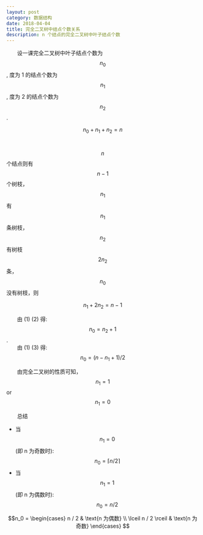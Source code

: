 ```yaml
---
layout: post
category: 数据结构
date: 2018-04-04
title: 完全二叉树中结点个数关系
description: n 个结点的完全二叉树中叶子结点个数
---
```


　　设一课完全二叉树中叶子结点个数为 $$n_0$$, 度为 1 的结点个数为 $$n_1$$, 度为 2 的结点个数为 $$n_2$$.<br>

$$n_0 + n_1 + n_2 = n   \tag{1}$$

　　$$n$$ 个结点则有 $$n - 1$$ 个树枝， $$n_1$$ 有 $$n_1$$ 条树枝，$$n_2$$ 有树枝 $$2 n_2$$ 条，$$n_0$$ 没有树枝，则

$$n_1 + 2 n_2 = n - 1   \tag{2}$$

　　由 (1) (2) 得: $$n_0 = n_2 + 1　\tag{3}$$.<br>
　　由 (1) (3) 得: $$n_0 = (n - n_1 + 1) / 2 \tag{4}$$

　　由完全二叉树的性质可知，$$n_1 = 1$$ or $$n_1 = 0$$

　　总结

* 当 $$n_1 = 0$$(即 n 为奇数时): $$n_0 = \lceil n / 2 \rceil $$
* 当 $$n_1 = 1$$(即 n 为偶数时): $$n_0 = n / 2$$

$$n_0 = 
\begin{cases}
n / 2 & \text{n 为偶数} \\
\lceil n / 2 \rceil & \text{n 为奇数}
\end{cases}
$$